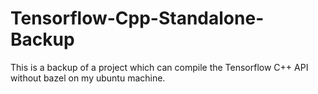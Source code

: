 # Tensorflow-Cpp-Standalone-Backup

This is a backup of a project which can compile the Tensorflow C++ API without bazel on my ubuntu machine.
